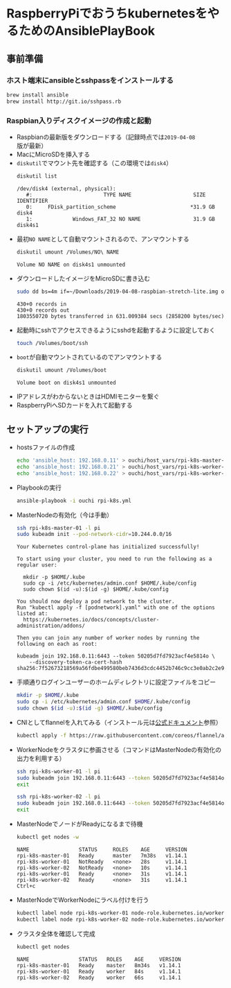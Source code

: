 RaspberryPiでおうちkubernetesをやるためのAnsiblePlayBook
========

事前準備
----

### ホスト端末にansibleとsshpassをインストールする

```sh
brew install ansible
brew install http://git.io/sshpass.rb
```


### Raspbian入りディスクイメージの作成と起動

* Raspbianの最新版をダウンロードする（記録時点では`2019-04-08`版が最新）
* MacにMicroSDを挿入する
* `diskutil`でマウント先を確認する（この環境では`disk4`）
    ```sh
    diskutil list
    ```
    ```plain
    /dev/disk4 (external, physical):
       #:                       TYPE NAME                    SIZE       IDENTIFIER
       0:     FDisk_partition_scheme                        *31.9 GB    disk4
       1:             Windows_FAT_32 NO NAME                 31.9 GB    disk4s1
    ```
* 最初`NO NAME`として自動マウントされるので、アンマウントする
    ```sh
    diskutil umount /Volumes/NO\ NAME
    ```
    ```plain
    Volume NO NAME on disk4s1 unmounted
    ```
* ダウンロードしたイメージをMicroSDに書き込む
    ```sh
    sudo dd bs=4m if=~/Downloads/2019-04-08-raspbian-stretch-lite.img of=/dev/disk4
    ```
    ```plain
    430+0 records in
    430+0 records out
    1803550720 bytes transferred in 631.009384 secs (2858200 bytes/sec)
    ```
* 起動時にsshでアクセスできるようにsshdを起動するように設定しておく
    ```sh
    touch /Volumes/boot/ssh
    ```
* `boot`が自動マウントされているのでアンマウントする
    ```sh
    diskutil umount /Volumes/boot
    ```
    ```plain
    Volume boot on disk4s1 unmounted
    ```
* IPアドレスがわからないときはHDMIモニターを繋ぐ
* RaspberryPiへSDカードを入れて起動する



セットアップの実行
--------

* hostsファイルの作成
    ```sh
    echo 'ansible_host: 192.168.0.11' > ouchi/host_vars/rpi-k8s-master-01.yml
    echo 'ansible_host: 192.168.0.21' > ouchi/host_vars/rpi-k8s-worker-01.yml
    echo 'ansible_host: 192.168.0.22' > ouchi/host_vars/rpi-k8s-worker-02.yml
    ```
* Playbookの実行
    ```sh
    ansible-playbook -i ouchi rpi-k8s.yml
    ```
* MasterNodeの有効化（今は手動）
    ```sh
    ssh rpi-k8s-master-01 -l pi
    sudo kubeadm init --pod-network-cidr=10.244.0.0/16
    ```
    ```plain
    Your Kubernetes control-plane has initialized successfully!
    
    To start using your cluster, you need to run the following as a regular user:
    
      mkdir -p $HOME/.kube
      sudo cp -i /etc/kubernetes/admin.conf $HOME/.kube/config
      sudo chown $(id -u):$(id -g) $HOME/.kube/config
    
    You should now deploy a pod network to the cluster.
    Run "kubectl apply -f [podnetwork].yaml" with one of the options listed at:
      https://kubernetes.io/docs/concepts/cluster-administration/addons/
    
    Then you can join any number of worker nodes by running the following on each as root:
    
    kubeadm join 192.168.0.11:6443 --token 50205d7fd7923acf4e5814o \
        --discovery-token-ca-cert-hash sha256:7f52673218569a56fdbe499580beb7436d3cdc4452b746c9cc3e0ab2c2e93912
    ```
* 手順通りログインユーザーのホームディレクトリに設定ファイルをコピー
    ```sh
    mkdir -p $HOME/.kube
    sudo cp -i /etc/kubernetes/admin.conf $HOME/.kube/config
    sudo chown $(id -u):$(id -g) $HOME/.kube/config
    ```
* CNIとしてflannelを入れてみる（インストール元は[公式ドキュメント](https://kubernetes.io/docs/setup/independent/create-cluster-kubeadm/#pod-network)参照）
    ```sh
    kubectl apply -f https://raw.githubusercontent.com/coreos/flannel/a70459be0084506e4ec919aa1c114638878db11b/Documentation/kube-flannel.yml
    ```
* WorkerNodeをクラスタに参画させる（コマンドはMasterNodeの有効化の出力を利用する）
    ```sh
    ssh rpi-k8s-worker-01 -l pi
    sudo kubeadm join 192.168.0.11:6443 --token 50205d7fd7923acf4e5814o --discovery-token-ca-cert-hash sha256:7f52673218569a56fdbe499580beb7436d3cdc4452b746c9cc3e0ab2c2e93912
    exit
    ```
    ```sh
    ssh rpi-k8s-worker-02 -l pi
    sudo kubeadm join 192.168.0.11:6443 --token 50205d7fd7923acf4e5814o --discovery-token-ca-cert-hash sha256:7f52673218569a56fdbe499580beb7436d3cdc4452b746c9cc3e0ab2c2e93912
    exit
    ```
* MasterNodeでノードがReadyになるまで待機
    ```sh
    kubectl get nodes -w
    ```
    ```plain
    NAME                STATUS     ROLES    AGE     VERSION
    rpi-k8s-master-01   Ready      master   7m38s   v1.14.1
    rpi-k8s-worker-01   NotReady   <none>   28s     v1.14.1
    rpi-k8s-worker-02   NotReady   <none>   10s     v1.14.1
    rpi-k8s-worker-01   Ready      <none>   31s     v1.14.1
    rpi-k8s-worker-02   Ready      <none>   31s     v1.14.1
    Ctrl+c
    ```
* MasterNodeでWorkerNodeにラベル付けを行う
    ```sh
    kubectl label node rpi-k8s-worker-01 node-role.kubernetes.io/worker=worker
    kubectl label node rpi-k8s-worker-02 node-role.kubernetes.io/worker=worker
    ```
* クラスタ全体を確認して完成
    ```sh
    kubectl get nodes
    ```
    ```plain
    NAME                STATUS   ROLES    AGE     VERSION
    rpi-k8s-master-01   Ready    master   8m34s   v1.14.1
    rpi-k8s-worker-01   Ready    worker   84s     v1.14.1
    rpi-k8s-worker-02   Ready    worker   66s     v1.14.1
    ```
